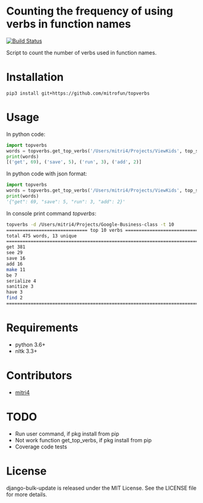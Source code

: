 Counting the frequency of using verbs in function names
=====
[![Build Status](https://travis-ci.org/mitrofun/topverbs.svg?branch=master)](https://travis-ci.org/mitrofun/topverbs)

Script to count the number of verbs used in function names.

Installation
=====
    pip3 install git+https://github.com/mitrofun/topverbs

Usage
=====
In python code:
```python
import topverbs
words = topverbs.get_top_verbs('/Users/mitri4/Projects/ViewKids', top_size=5)
print(words) 
[('get', 69), ('save', 5), ('run', 3), ('add', 2)]
```

In python code with json format:
```python
import topverbs
words = topverbs.get_top_verbs('/Users/mitri4/Projects/ViewKids', top_size=5, format_data='json')
print(words) 
'{"get": 69, "save": 5, "run": 3, "add": 2}'
```

In console print command *topverbs*:
```bash
topverbs -d /Users/mitri4/Projects/Google-Business-class -t 10
============================== top 10 verbs ==============================
total 475 words, 13 unique
==========================================================================
get 381
see 29
save 16
add 16
make 11
be 7
serialize 4
sanitize 3
have 3
find 2
==========================================================================
```

Requirements
=====
- python 3.6+
- nltk 3.3+

Contributors
=====
- [mitri4](https://github.com/mitrofun)

TODO
=====
- Run user command, if pkg install from pip
- Not work function get_top_verbs, if pkg install from pip
- Coverage code tests

License
=====
django-bulk-update is released under the MIT License. See the LICENSE file for more details.